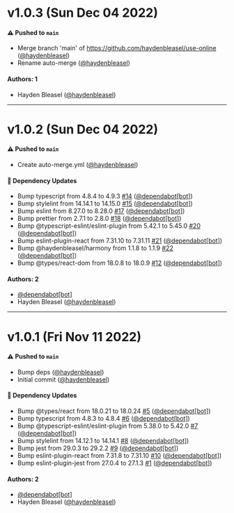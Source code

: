 # v1.0.3 (Sun Dec 04 2022)

#### ⚠️ Pushed to `main`

- Merge branch 'main' of https://github.com/haydenbleasel/use-online ([@haydenbleasel](https://github.com/haydenbleasel))
- Rename auto-merge ([@haydenbleasel](https://github.com/haydenbleasel))

#### Authors: 1

- Hayden Bleasel ([@haydenbleasel](https://github.com/haydenbleasel))

---

# v1.0.2 (Sun Dec 04 2022)

#### ⚠️ Pushed to `main`

- Create auto-merge.yml ([@haydenbleasel](https://github.com/haydenbleasel))

#### 🔩 Dependency Updates

- Bump typescript from 4.8.4 to 4.9.3 [#14](https://github.com/haydenbleasel/use-online/pull/14) ([@dependabot[bot]](https://github.com/dependabot[bot]))
- Bump stylelint from 14.14.1 to 14.15.0 [#15](https://github.com/haydenbleasel/use-online/pull/15) ([@dependabot[bot]](https://github.com/dependabot[bot]))
- Bump eslint from 8.27.0 to 8.28.0 [#17](https://github.com/haydenbleasel/use-online/pull/17) ([@dependabot[bot]](https://github.com/dependabot[bot]))
- Bump prettier from 2.7.1 to 2.8.0 [#18](https://github.com/haydenbleasel/use-online/pull/18) ([@dependabot[bot]](https://github.com/dependabot[bot]))
- Bump @typescript-eslint/eslint-plugin from 5.42.1 to 5.45.0 [#20](https://github.com/haydenbleasel/use-online/pull/20) ([@dependabot[bot]](https://github.com/dependabot[bot]))
- Bump eslint-plugin-react from 7.31.10 to 7.31.11 [#21](https://github.com/haydenbleasel/use-online/pull/21) ([@dependabot[bot]](https://github.com/dependabot[bot]))
- Bump @haydenbleasel/harmony from 1.1.8 to 1.1.9 [#22](https://github.com/haydenbleasel/use-online/pull/22) ([@dependabot[bot]](https://github.com/dependabot[bot]))
- Bump @types/react-dom from 18.0.8 to 18.0.9 [#12](https://github.com/haydenbleasel/use-online/pull/12) ([@dependabot[bot]](https://github.com/dependabot[bot]))

#### Authors: 2

- [@dependabot[bot]](https://github.com/dependabot[bot])
- Hayden Bleasel ([@haydenbleasel](https://github.com/haydenbleasel))

---

# v1.0.1 (Fri Nov 11 2022)

#### ⚠️ Pushed to `main`

- Bump deps ([@haydenbleasel](https://github.com/haydenbleasel))
- Initial commit ([@haydenbleasel](https://github.com/haydenbleasel))

#### 🔩 Dependency Updates

- Bump @types/react from 18.0.21 to 18.0.24 [#5](https://github.com/haydenbleasel/use-online/pull/5) ([@dependabot[bot]](https://github.com/dependabot[bot]))
- Bump typescript from 4.8.3 to 4.8.4 [#6](https://github.com/haydenbleasel/use-online/pull/6) ([@dependabot[bot]](https://github.com/dependabot[bot]))
- Bump @typescript-eslint/eslint-plugin from 5.38.0 to 5.42.0 [#7](https://github.com/haydenbleasel/use-online/pull/7) ([@dependabot[bot]](https://github.com/dependabot[bot]))
- Bump stylelint from 14.12.1 to 14.14.1 [#8](https://github.com/haydenbleasel/use-online/pull/8) ([@dependabot[bot]](https://github.com/dependabot[bot]))
- Bump jest from 29.0.3 to 29.2.2 [#9](https://github.com/haydenbleasel/use-online/pull/9) ([@dependabot[bot]](https://github.com/dependabot[bot]))
- Bump eslint-plugin-react from 7.31.8 to 7.31.10 [#10](https://github.com/haydenbleasel/use-online/pull/10) ([@dependabot[bot]](https://github.com/dependabot[bot]))
- Bump eslint-plugin-jest from 27.0.4 to 27.1.3 [#1](https://github.com/haydenbleasel/use-online/pull/1) ([@dependabot[bot]](https://github.com/dependabot[bot]))

#### Authors: 2

- [@dependabot[bot]](https://github.com/dependabot[bot])
- Hayden Bleasel ([@haydenbleasel](https://github.com/haydenbleasel))
